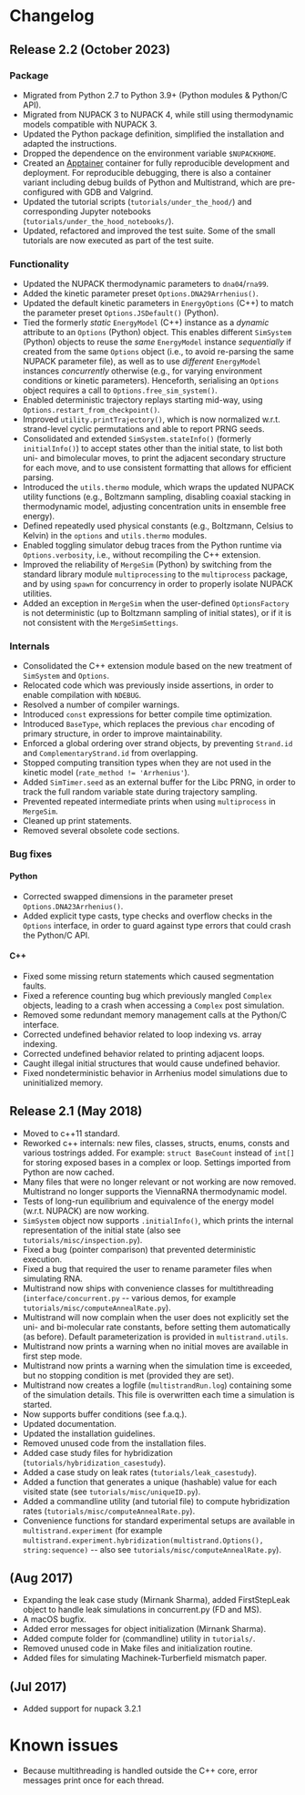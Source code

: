 
# Changelog

## Release 2.2 (October 2023)

### Package
- Migrated from Python 2.7 to Python 3.9+ (Python modules & Python/C API).
- Migrated from NUPACK 3 to NUPACK 4, while still using thermodynamic models
  compatible with NUPACK 3.
- Updated the Python package definition, simplified the installation and adapted
  the instructions.
- Dropped the dependence on the environment variable `$NUPACKHOME`.
- Created an [Apptainer](https://apptainer.org/) container for fully
  reproducible development and deployment. For reproducible debugging, there is
  also a container variant including debug builds of Python and Multistrand,
  which are pre-configured with GDB and Valgrind.
- Updated the tutorial scripts (`tutorials/under_the_hood/`) and corresponding
  Jupyter notebooks (`tutorials/under_the_hood_notebooks/`).
- Updated, refactored and improved the test suite. Some of the small tutorials
  are now executed as part of the test suite.

### Functionality
- Updated the NUPACK thermodynamic parameters to `dna04`/`rna99`.
- Added the kinetic parameter preset `Options.DNA29Arrhenius()`.
- Updated the default kinetic parameters in `EnergyOptions` (C++) to match the
  parameter preset `Options.JSDefault()` (Python).
- Tied the formerly *static* `EnergyModel` (C++) instance as a *dynamic*
  attribute to an `Options` (Python) object. This enables different `SimSystem`
  (Python) objects to reuse the *same* `EnergyModel` instance *sequentially* if
  created from the same `Options` object (i.e., to avoid re-parsing the same
  NUPACK parameter file), as well as to use *different* `EnergyModel` instances
  *concurrently* otherwise (e.g., for varying environment conditions or kinetic
  parameters). Henceforth, serialising an `Options` object requires a call to
  `Options.free_sim_system()`.
- Enabled deterministic trajectory replays starting mid-way, using
  `Options.restart_from_checkpoint()`.
- Improved `utility.printTrajectory()`, which is now normalized w.r.t.
  strand-level cyclic permutations and able to report PRNG seeds.
- Consolidated and extended `SimSystem.stateInfo()` (formerly `initialInfo()`)
  to accept states other than the initial state, to list both uni- and
  bimolecular moves, to print the adjacent secondary structure for each move,
  and to use consistent formatting that allows for efficient parsing.
- Introduced the `utils.thermo` module, which wraps the updated NUPACK utility
  functions (e.g., Boltzmann sampling, disabling coaxial stacking in
  thermodynamic model, adjusting concentration units in ensemble free energy).
- Defined repeatedly used physical constants (e.g., Boltzmann, Celsius to
  Kelvin) in the `options` and `utils.thermo` modules.
- Enabled toggling simulator debug traces from the Python runtime via
  `Options.verbosity`, i.e., without recompiling the C++ extension.
- Improved the reliability of `MergeSim` (Python) by switching from the standard
  library module `multiprocessing` to the `multiprocess` package, and by using
  `spawn` for concurrency in order to properly isolate NUPACK utilities.
- Added an exception in `MergeSim` when the user-defined `OptionsFactory` is not
  deterministic (up to Boltzmann sampling of initial states), or if it is not
  consistent with the `MergeSimSettings`.

### Internals
- Consolidated the C++ extension module based on the new treatment of
  `SimSystem` and `Options`.
- Relocated code which was previously inside assertions, in order to enable
  compilation with `NDEBUG`.
- Resolved a number of compiler warnings.
- Introduced `const` expressions for better compile time optimization.
- Introduced `BaseType`, which replaces the previous `char` encoding of primary
  structure, in order to improve maintainability.
- Enforced a global ordering over strand objects, by preventing `Strand.id` and
  `ComplementaryStrand.id` from overlapping.
- Stopped computing transition types when they are not used in the kinetic model
  (`rate_method != 'Arrhenius'`).
- Added `SimTimer.seed` as an external buffer for the Libc PRNG, in order to
  track the full random variable state during trajectory sampling.
- Prevented repeated intermediate prints when using `multiprocess` in `MergeSim`.
- Cleaned up print statements.
- Removed several obsolete code sections.

### Bug fixes
#### Python
- Corrected swapped dimensions in the parameter preset
  `Options.DNA23Arrhenius()`.
- Added explicit type casts, type checks and overflow checks in the `Options`
  interface, in order to guard against type errors that could crash the
  Python/C API.

#### C++
- Fixed some missing return statements which caused segmentation faults.
- Fixed a reference counting bug which previously mangled `Complex` objects,
  leading to a crash when accessing a `Complex` post simulation.
- Removed some redundant memory management calls at the Python/C interface.
- Corrected undefined behavior related to loop indexing vs. array indexing.
- Corrected undefined behavior related to printing adjacent loops.
- Caught illegal initial structures that would cause undefined behavior.
- Fixed nondeterministic behavior in Arrhenius model simulations due to
  uninitialized memory.


## Release 2.1 (May 2018)

- Moved to c++11 standard.
- Reworked c++ internals: new files, classes, structs, enums, consts and various
  tostrings added. For example: `struct BaseCount` instead of `int[]` for
  storing exposed bases in a complex or loop. Settings imported from Python are
  now cached.
- Many files that were no longer relevant or not working are now removed.
  Multistrand no longer supports the ViennaRNA thermodynamic model.
- Tests of long-run equilibrium and equivalence of the energy model (w.r.t.
  NUPACK) are now working.
- `SimSystem` object now supports `.initialInfo()`, which prints the internal
  representation of the initial state (also see `tutorials/misc/inspection.py`).
- Fixed a bug (pointer comparison) that prevented deterministic execution.
- Fixed a bug that required the user to rename parameter files when simulating
  RNA.
- Multistrand now ships with convenience classes for multithreading
  (`interface/concurrent.py` -- various demos, for example
  `tutorials/misc/computeAnnealRate.py`).
- Multistrand will now complain when the user does not explicitly set the uni-
  and bi-molecular rate constants, before setting them automatically (as
  before). Default parameterization is provided in `multistrand.utils`.
- Multistrand now prints a warning when no initial moves are available in first
  step mode.
- Multistrand now prints a warning when the simulation time is exceeded, but no
  stopping condition is met (provided they are set).
- Multistrand now creates a logfile (`multistrandRun.log`) containing some of
  the simulation details. This file is overwritten each time a simulation is
  started.
- Now supports buffer conditions (see f.a.q.).
- Updated documentation.
- Updated the installation guidelines.
- Removed unused code from the installation files.
- Added case study files for hybridization (`tutorials/hybridization_casestudy`).
- Added a case study on leak rates (`tutorials/leak_casestudy`).
- Added a function that generates a unique (hashable) value for each visited
  state (see `tutorials/misc/uniqueID.py`).
- Added a commandline utility (and tutorial file) to compute hybridization rates
  (`tutorials/misc/computeAnnealRate.py`).
- Convenience functions for standard experimental setups are available in
  `multistrand.experiment` (for example
  `multistrand.experiment.hybridization(multistrand.Options(), string:sequence)`
  -- also see `tutorials/misc/computeAnnealRate.py`).


## (Aug 2017)

- Expanding the leak case study (Mirnank Sharma), added FirstStepLeak object to
  handle leak simulations in concurrent.py (FD and MS).
- A macOS bugfix.
- Added error messages for object initialization (Mirnank Sharma).
- Added compute folder for (commandline) utility in `tutorials/`.
- Removed unused code in Make files and initialization routine.
- Added files for simulating Machinek-Turberfield mismatch paper.


## (Jul 2017)

- Added support for nupack 3.2.1


# Known issues

- Because multithreading is handled outside the C++ core, error messages print
  once for each thread.
